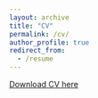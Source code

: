 ```yaml
---
layout: archive
title: "CV"
permalink: /cv/
author_profile: true
redirect_from:
  - /resume
---
```


[Download CV here](http://SubhekshyaShrestha.github.io/files/subhekshyaCV.pdf)
